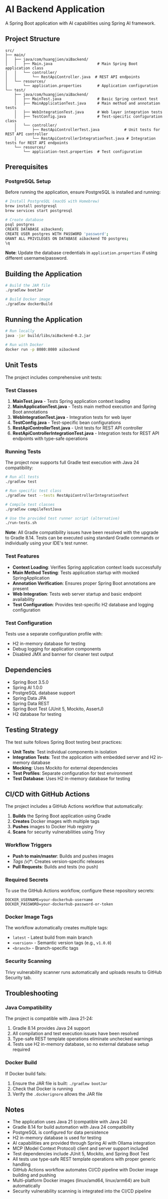 # AI Backend Application

A Spring Boot application with AI capabilities using Spring AI framework.

## Project Structure

```
src/
├── main/
│   ├── java/com/huangjien/aiBackend/
│   │   ├── Main.java                    # Main Spring Boot application class
│   │   └── controller/
│   │       └── RestApiController.java  # REST API endpoints
│   └── resources/
│       └── application.properties       # Application configuration
└── test/
    ├── java/com/huangjien/aiBackend/
    │   ├── MainTest.java                # Basic Spring context test
    │   ├── MainApplicationTest.java     # Main method and annotation tests
    │   ├── WebIntegrationTest.java      # Web layer integration tests
    │   ├── TestConfig.java              # Test-specific configuration class
    │   └── controller/
    │       ├── RestApiControllerTest.java           # Unit tests for REST API controller
    │       └── RestApiControllerIntegrationTest.java # Integration tests for REST API endpoints
    └── resources/
        └── application-test.properties  # Test configuration
```

## Prerequisites

### PostgreSQL Setup

Before running the application, ensure PostgreSQL is installed and running:

```bash
# Install PostgreSQL (macOS with Homebrew)
brew install postgresql
brew services start postgresql

# Create database
psql postgres
CREATE DATABASE aibackend;
CREATE USER postgres WITH PASSWORD 'password';
GRANT ALL PRIVILEGES ON DATABASE aibackend TO postgres;
\q
```

**Note**: Update the database credentials in `application.properties` if using different username/password.

## Building the Application

```bash
# Build the JAR file
./gradlew bootJar

# Build Docker image
./gradlew dockerBuild
```

## Running the Application

```bash
# Run locally
java -jar build/libs/aiBackend-0.2.jar

# Run with Docker
docker run -p 8080:8080 aibackend
```

## Unit Tests

The project includes comprehensive unit tests:

### Test Classes

1. **MainTest.java** - Tests Spring application context loading
2. **MainApplicationTest.java** - Tests main method execution and Spring Boot annotations
3. **WebIntegrationTest.java** - Integration tests for web layer
4. **TestConfig.java** - Test-specific bean configurations
5. **RestApiControllerTest.java** - Unit tests for REST API controller
6. **RestApiControllerIntegrationTest.java** - Integration tests for REST API endpoints with type-safe operations

### Running Tests

The project now supports full Gradle test execution with Java 24 compatibility:

```bash
# Run all tests
./gradlew test

# Run specific test class
./gradlew test --tests RestApiControllerIntegrationTest

# Compile test classes
./gradlew compileTestJava

# Use the provided test runner script (alternative)
./run-tests.sh
```

**Note**: All Gradle compatibility issues have been resolved with the upgrade to Gradle 8.14. Tests can be executed using standard Gradle commands or individually using your IDE's test runner.

### Test Features

- **Context Loading**: Verifies Spring application context loads successfully
- **Main Method Testing**: Tests application startup with mocked SpringApplication
- **Annotation Verification**: Ensures proper Spring Boot annotations are present
- **Web Integration**: Tests web server startup and basic endpoint availability
- **Test Configuration**: Provides test-specific H2 database and logging configuration

### Test Configuration

Tests use a separate configuration profile with:
- H2 in-memory database for testing
- Debug logging for application components
- Disabled JMX and banner for cleaner test output

## Dependencies

- Spring Boot 3.5.0
- Spring AI 1.0.0
- PostgreSQL database support
- Spring Data JPA
- Spring Data REST
- Spring Boot Test (JUnit 5, Mockito, AssertJ)
- H2 database for testing

## Testing Strategy

The test suite follows Spring Boot testing best practices:

- **Unit Tests**: Test individual components in isolation
- **Integration Tests**: Test the application with embedded server and H2 in-memory database
- **Mocking**: Uses Mockito for external dependencies
- **Test Profiles**: Separate configuration for test environment
- **Test Database**: Uses H2 in-memory database for testing

## CI/CD with GitHub Actions

The project includes a GitHub Actions workflow that automatically:

1. **Builds** the Spring Boot application using Gradle
2. **Creates** Docker images with multiple tags
3. **Pushes** images to Docker Hub registry
4. **Scans** for security vulnerabilities using Trivy

### Workflow Triggers

- **Push to main/master**: Builds and pushes images
- **Tags (v*)**: Creates version-specific releases
- **Pull Requests**: Builds and tests (no push)

### Required Secrets

To use the GitHub Actions workflow, configure these repository secrets:

```
DOCKER_USERNAME=your-dockerhub-username
DOCKER_PASSWORD=your-dockerhub-password-or-token
```

### Docker Image Tags

The workflow automatically creates multiple tags:
- `latest` - Latest build from main branch
- `<version>` - Semantic version tags (e.g., `v1.0.0`)
- `<branch>` - Branch-specific tags

### Security Scanning

Trivy vulnerability scanner runs automatically and uploads results to GitHub Security tab.

## Troubleshooting

### Java Compatibility
The project is compatible with Java 21-24:
1. Gradle 8.14 provides Java 24 support
2. All compilation and test execution issues have been resolved
3. Type-safe REST template operations eliminate unchecked warnings
4. Tests use H2 in-memory database, so no external database setup required

### Docker Build
If Docker build fails:
1. Ensure the JAR file is built: `./gradlew bootJar`
2. Check that Docker is running
3. Verify the `.dockerignore` allows the JAR file

## Notes

- The application uses Java 21 (compatible with Java 24)
- Gradle 8.14 for build automation with Java 24 compatibility
- PostgreSQL is configured for data persistence
- H2 in-memory database is used for testing
- AI capabilities are provided through Spring AI with Ollama integration
- MCP (Model Context Protocol) client and server support included
- Test dependencies include JUnit 5, Mockito, and Spring Boot Test
- All tests use type-safe REST template operations with proper generic handling
- GitHub Actions workflow automates CI/CD pipeline with Docker image building and pushing
- Multi-platform Docker images (linux/amd64, linux/arm64) are built automatically
- Security vulnerability scanning is integrated into the CI/CD pipeline